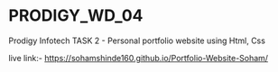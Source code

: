 # PRODIGY_WD_04
Prodigy Infotech TASK 2 - Personal portfolio website using Html, Css

live link:- https://sohamshinde160.github.io/Portfolio-Website-Soham/
